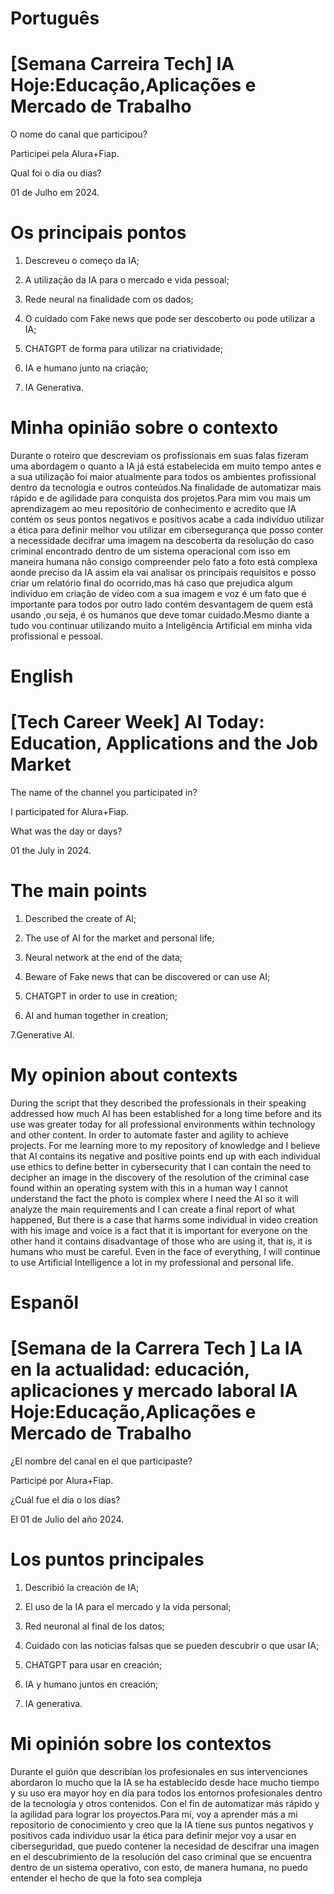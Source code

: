 
# Português 

# [Semana Carreira Tech] IA Hoje:Educação,Aplicações e Mercado de Trabalho

O nome do canal que participou?

Participei pela Alura+Fiap.

Qual foi o dia ou dias?

01 de Julho em 2024.


# Os principais pontos

 1. Descreveu o começo da IA;

2. A utilização da IA para o mercado e vida pessoal;

3. Rede neural  na finalidade com os dados;

4. O cuidado com Fake news  que pode ser descoberto ou pode utilizar a IA;

5. CHATGPT de forma para utilizar na  criatividade;

6. IA e humano junto na criação;

7. IA Generativa.


# Minha opinião sobre o contexto 

<p>Durante o roteiro que  descreviam os profissionais em suas falas fizeram uma abordagem o quanto a IA já está estabelecida em muito  tempo antes e a sua utilização foi maior atualmente para todos os ambientes profissional dentro da tecnologia e outros conteúdos.Na finalidade de automatizar mais rápido e de agilidade para  conquista dos projetos.Para mim vou mais um aprendizagem ao meu repositório de conhecimento e acredito que IA contém os seus pontos negativos e positivos acabe a cada indivíduo utilizar a ética para definir melhor vou utilizar em cibersegurança que posso conter a necessidade  decifrar uma imagem  na descoberta  da resolução do caso criminal encontrado dentro de um sistema  operacional com isso em maneira humana não consigo compreender pelo fato a foto está complexa aonde preciso  da IA assim ela vai analisar os principais requisitos e posso criar um relatório final  do ocorrido,mas há caso que prejudica algum indivíduo em criação de vídeo com a sua imagem e voz é um fato que  é importante para todos por outro lado contém desvantagem de quem está usando ,ou seja, é os humanos que deve tomar cuidado.Mesmo diante a tudo vou continuar utilizando muito a Inteligência Artificial em minha vida profissional e pessoal.</p>

   # English 
   
# [Tech Career Week] AI Today: Education, Applications and the Job Market

The name of the channel you participated in?

I participated for Alura+Fiap.

What was the day or days?

01 the July in 2024.


# The main points

1. Described the create of AI;

2. The use of AI for the market and personal life;

3. Neural network at the end of the data;

4. Beware of Fake news that can be discovered or can use AI;

5. CHATGPT in order to use in creation;

6. AI and human together in creation;

7.Generative AI.

# My opinion about contexts

<p>During the script that they described the professionals in their speaking addressed how much AI has been established for a long time before and its use was greater today for all professional environments within technology and other content. In order to automate faster and agility to achieve projects. For me learning  more to my repository of knowledge and I believe that AI contains its negative and positive points end up with each individual use ethics to define better  in cybersecurity that I can contain the need to decipher an image in the discovery of the resolution of the criminal case found within an operating system with this in a human way I cannot understand the fact the photo is complex where I need the AI so it will analyze the main requirements and I can create a final report of what happened, But there is a case that harms some individual in video creation with his image and voice is a fact that it is important for everyone on the other hand it contains disadvantage of those who are using it, that is, it is humans who must be careful. Even in the face of everything, I will continue to use Artificial Intelligence a lot in my professional and personal life.</p>

 # Espanõl 

 #  [Semana de la Carrera Tech ] La IA en la actualidad: educación, aplicaciones y mercado laboral IA Hoje:Educação,Aplicações e Mercado de Trabalho

¿El nombre del canal en el que participaste?

Participé por Alura+Fiap.

¿Cuál fue el día o los días?

El 01 de Julio del año 2024.


# Los puntos principales

 1. Describió la creación de IA;

2.  El uso de la IA para el mercado y la vida personal;

3. Red neuronal al final de los datos;

4. Cuidado con las noticias falsas que se pueden descubrir o que usar IA;

5. CHATGPT para usar en  creación;

6. IA y humano juntos en creación;

7. IA generativa.


#  Mi opinión sobre los contextos

<P>Durante el guión que describían los profesionales en sus intervenciones abordaron lo mucho que la IA se ha establecido desde hace mucho tiempo y su uso era mayor hoy en día para todos los entornos profesionales dentro de la tecnología y otros contenidos. Con el fin de automatizar más rápido y la agilidad para lograr los proyectos.Para mí, voy a aprender más a mi repositorio de conocimiento y creo que la IA tiene sus puntos negativos y positivos  cada individuo usar la ética para definir mejor voy a usar en ciberseguridad, que puedo contener la necesidad de descifrar una imagen en el descubrimiento de la resolución del caso criminal que se encuentra dentro de un sistema operativo, con esto, de manera humana, no puedo entender el hecho de que la foto sea compleja</P>





